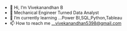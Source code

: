 - 👋 Hi, I’m Vivekanandhan B
- 👀 Mechanical Engineer Turned Data Analyst
- 🌱 I’m currently learning ...Power BI,SQL,Python,Tableau
- 📫 How to reach me ...vivekanandhan5398@gmail.com

<!---
gitsvivekb/gitsvivekb is a ✨ special ✨ repository because its `README.md` (this file) appears on your GitHub profile.
You can click the Preview link to take a look at your changes.
--->
